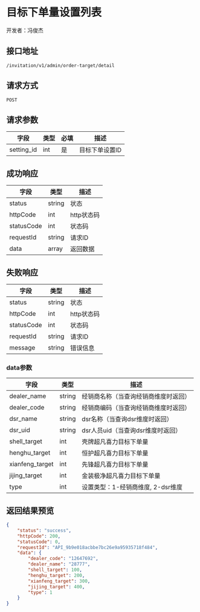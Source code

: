 # 目标下单量设置列表

开发者：冯俊杰

## 接口地址

`/invitation/v1/admin/order-target/detail`

## 请求方式

`POST`

## 请求参数

| 字段 | 类型   | 必填 | 描述     |
| ---- | ------ | ---- | -------- |
| setting_id   | int    | 是   | 目标下单设置ID   |

## 成功响应

| 字段       | 类型    | 描述        |
| ---------- | ------- | ----------- |
| status    | string  | 状态    |
| httpCode     | int  | http状态码    |
| statusCode | int  | 状态码 |
| requestId | string  | 请求ID |
| data  | array  | 返回数据      |

## 失败响应

| 字段       | 类型    | 描述        |
| ---------- | ------- | ----------- |
| status    | string  | 状态    |
| httpCode     | int  | http状态码    |
| statusCode | int  | 状态码 |
| requestId | string  | 请求ID |
| message  | string  | 错误信息      |

### data参数

| 字段 | 类型 | 描述 |
| --- | --- | --- |
| dealer_name | string | 经销商名称（当查询经销商维度时返回）  |
| dealer_code | string | 经销商编码（当查询经销商维度时返回）  |
| dsr_name | string | dsr名称（当查询dsr维度时返回） |
| dsr_uid | string | dsr人员uid（当查询dsr维度时返回） |
| shell_target | int | 壳牌超凡喜力目标下单量 |
| henghu_target | int | 恒护超凡喜力目标下单量 |
| xianfeng_target | int | 先锋超凡喜力目标下单量 |
| jijing_target | int | 金装极净超凡喜力目标下单量 |
| type   | int    | 设置类型：1-经销商维度, 2-dsr维度   |

## 返回结果预览

```json
{
    "status": "success",
    "httpCode": 200,
    "statusCode": 0,
    "requestId": "API_9b9e018acbbe7bc26e9a95935718f484",
    "data": {
        "dealer_code": "12647692",
        "dealer_name": "28777",
        "shell_target": 100,
        "henghu_target": 200,
        "xianfeng_target": 300,
        "jijing_target": 400,
        "type": 1
    }
}
```